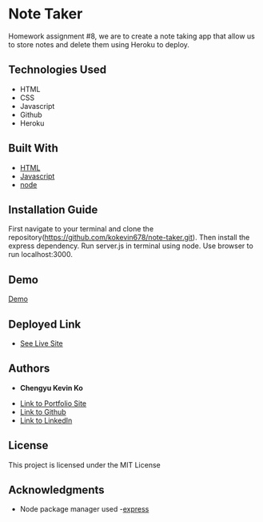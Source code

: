 # Note Taker

Homework assignment #8, we are to create a note taking app that allow us to store notes and delete them using Heroku to deploy. 


## Technologies Used
- HTML
- CSS
- Javascript
- Github
- Heroku


## Built With

* [HTML](https://developer.mozilla.org/en-US/docs/Web/HTML)
* [Javascript](https://developer.mozilla.org/en-US/docs/Web/JavaScript)
* [node](https://nodejs.org/dist/latest-v12.x/docs/api/)

## Installation Guide

First navigate to your terminal and clone the repository(https://github.com/kokevin678/note-taker.git). Then install the express dependency. Run server.js in terminal using node. Use browser to run localhost:3000. 


## Demo
[Demo](assets/gif/note_taker.gif)


## Deployed Link

* [See Live Site]()


## Authors

* **Chengyu Kevin Ko** 

- [Link to Portfolio Site](#)
- [Link to Github](https://github.com/kokevin678)
- [Link to LinkedIn](https://www.linkedin.com/)


## License

This project is licensed under the MIT License 

## Acknowledgments

* Node package manager used
-[express](https://www.npmjs.com/package/express)
